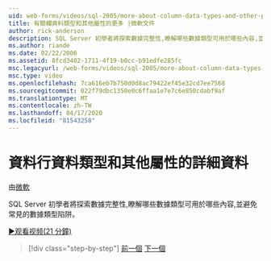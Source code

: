 ```yaml
---
uid: web-forms/videos/sql-2005/more-about-column-data-types-and-other-properties
title: 有關欄資料類型和其他屬性的更多 |微軟文件
author: rick-anderson
description: SQL Server 初學者將探索數據完整性,瞭解哪些數據類型可用於哪些內容,並避免常見的數據類型陷阱。
ms.author: riande
ms.date: 02/22/2006
ms.assetid: 8fcd3402-1711-4f19-b0cc-b91edfe285fc
msc.legacyurl: /web-forms/videos/sql-2005/more-about-column-data-types-and-other-properties
msc.type: video
ms.openlocfilehash: 7ca616eb7b750d0d8ac79422ef45e32cd7ee7568
ms.sourcegitcommit: 022f79dbc1350e0c6ffaa1e7e7c6e850cdabf9af
ms.translationtype: MT
ms.contentlocale: zh-TW
ms.lasthandoff: 04/17/2020
ms.locfileid: "81543258"
---
```

# <a name="more-about-column-data-types-and-other-properties"></a>資料行資料類型和其他屬性的詳細資料

由[微軟](https://github.com/microsoft)

SQL Server 初學者將探索數據完整性,瞭解哪些數據類型可用於哪些內容,並避免常見的數據類型陷阱。

[&#9654;观看视频(21 分鐘)](https://channel9.msdn.com/Blogs/ASP-NET-Site-Videos/more-about-column-data-types-and-other-properties)

> [!div class="step-by-step"]
> [前一個](understanding-database-tables-and-records.md)
> [下一個](designing-relational-database-tables.md)
